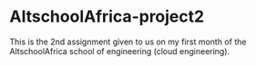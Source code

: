 # AltschoolAfrica-project2
This is the 2nd assignment given to us on my first month of the AltschoolAfrica school of engineering (cloud engineering).

